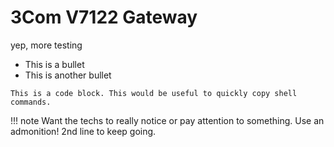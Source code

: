 # 3Com V7122 Gateway

yep, more testing

- This is a bullet
- This is another bullet

```
This is a code block. This would be useful to quickly copy shell commands.
```

!!! note
    Want the techs to really notice or pay attention to something. Use an admonition!
    2nd line to keep going.
